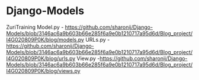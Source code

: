 # Django-Models
ZuriTraining
Model.py - https://github.com/sharonij/Django-Models/blob/3146ac6a9b603b66e285f6a9e0b1210717a95d6d/Blog_project/I4G020809P0K/blog/models.py
URLs.py - https://github.com/sharonij/Django-Models/blob/3146ac6a9b603b66e285f6a9e0b1210717a95d6d/Blog_project/I4G020809P0K/blog/urls.py
View.py -https://github.com/sharonij/Django-Models/blob/3146ac6a9b603b66e285f6a9e0b1210717a95d6d/Blog_project/I4G020809P0K/blog/views.py

